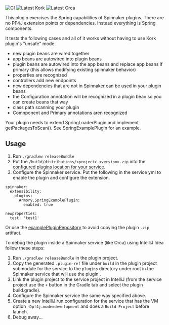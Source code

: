 ![CI](https://github.com/spinnaker-plugin-examples/springExamplePlugin/workflows/CI/badge.svg)
![Latest Kork](https://github.com/spinnaker-plugin-examples/springExamplePlugin/workflows/Latest%20Kork/badge.svg?branch=master)
![Latest Orca](https://github.com/spinnaker-plugin-examples/springExamplePlugin/workflows/Latest%20Orca/badge.svg?branch=master)

This plugin exercises the Spring capabilities of Spinnaker plugins. There are no PF4J extension points or dependencies. Instead everything is Spring components.

It tests the following cases and all of it works without having to use Kork plugin's "unsafe" mode:
* new plugin beans are wired together
* app beans are autowired into plugin beans
* plugin beans are autowired into the app beans and replace app beans if primary (this allows modifying existing spinnaker behavior)
* properties are recognized
* controllers add new endpoints
* new dependencies that are not in Spinnaker can be used in your plugin beans
* the Configuration annotation will be recognized in a plugin bean so you can create beans that way
* class path scanning your plugin
* Comnponent and Primary annotations aren recognized

Your plugin needs to extend SpringLoaderPlugin and implement getPackagesToScan(). See SpringExamplePlugin for an example.

<h2>Usage</h2>

1) Run `./gradlew releaseBundle`
2) Put the `/build/distributions/<project>-<version>.zip` into the [configured plugins location for your service](https://pf4j.org/doc/packaging.html).
3) Configure the Spinnaker service. Put the following in the service yml to enable the plugin and configure the extension.
```
spinnaker:
  extensibility:
    plugins:
      Armory.SpringExamplePlugin:
        enabled: true

newproperties:
  test: 'test1'
```

Or use the [examplePluginRepository](https://github.com/spinnaker-plugin-examples/examplePluginRepository) to avoid copying the plugin `.zip` artifact.

To debug the plugin inside a Spinnaker service (like Orca) using IntelliJ Idea follow these steps:

1) Run `./gradlew releaseBundle` in the plugin project.
2) Copy the generated `.plugin-ref` file under `build` in the plugin project submodule for the service to the `plugins` directory under root in the Spinnaker service that will use the plugin .
3) Link the plugin project to the service project in IntelliJ (from the service project use the `+` button in the Gradle tab and select the plugin build.gradle).
4) Configure the Spinnaker service the same way specified above.
5) Create a new IntelliJ run configuration for the service that has the VM option `-Dpf4j.mode=development` and does a `Build Project` before launch.
6) Debug away...
